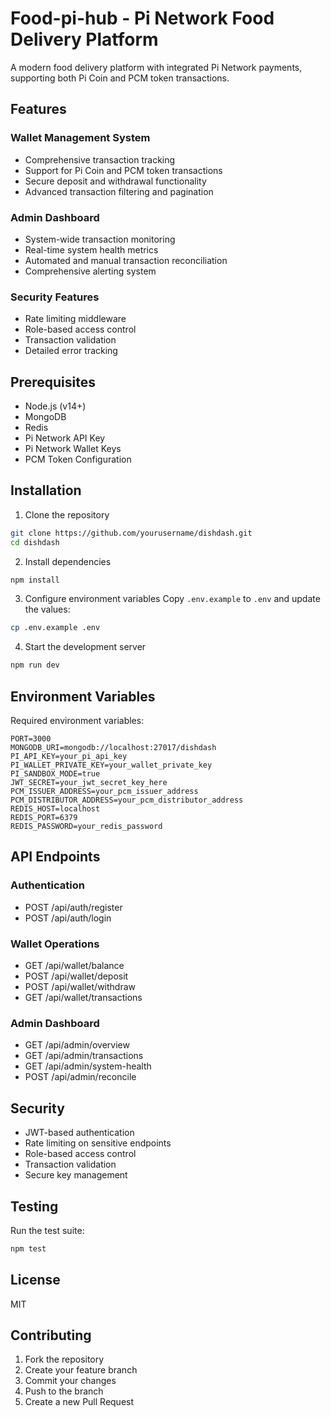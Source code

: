 # Food-pi-hub - Pi Network Food Delivery Platform

A modern food delivery platform with integrated Pi Network payments, supporting both Pi Coin and PCM token transactions.

## Features

### Wallet Management System
- Comprehensive transaction tracking
- Support for Pi Coin and PCM token transactions
- Secure deposit and withdrawal functionality
- Advanced transaction filtering and pagination

### Admin Dashboard
- System-wide transaction monitoring
- Real-time system health metrics
- Automated and manual transaction reconciliation
- Comprehensive alerting system

### Security Features
- Rate limiting middleware
- Role-based access control
- Transaction validation
- Detailed error tracking

## Prerequisites

- Node.js (v14+)
- MongoDB
- Redis
- Pi Network API Key
- Pi Network Wallet Keys
- PCM Token Configuration

## Installation

1. Clone the repository
```bash
git clone https://github.com/yourusername/dishdash.git
cd dishdash
```

2. Install dependencies
```bash
npm install
```

3. Configure environment variables
Copy `.env.example` to `.env` and update the values:
```bash
cp .env.example .env
```

4. Start the development server
```bash
npm run dev
```

## Environment Variables

Required environment variables:
```
PORT=3000
MONGODB_URI=mongodb://localhost:27017/dishdash
PI_API_KEY=your_pi_api_key
PI_WALLET_PRIVATE_KEY=your_wallet_private_key
PI_SANDBOX_MODE=true
JWT_SECRET=your_jwt_secret_key_here
PCM_ISSUER_ADDRESS=your_pcm_issuer_address
PCM_DISTRIBUTOR_ADDRESS=your_pcm_distributor_address
REDIS_HOST=localhost
REDIS_PORT=6379
REDIS_PASSWORD=your_redis_password
```

## API Endpoints

### Authentication
- POST /api/auth/register
- POST /api/auth/login

### Wallet Operations
- GET /api/wallet/balance
- POST /api/wallet/deposit
- POST /api/wallet/withdraw
- GET /api/wallet/transactions

### Admin Dashboard
- GET /api/admin/overview
- GET /api/admin/transactions
- GET /api/admin/system-health
- POST /api/admin/reconcile

## Security

- JWT-based authentication
- Rate limiting on sensitive endpoints
- Role-based access control
- Transaction validation
- Secure key management

## Testing

Run the test suite:
```bash
npm test
```

## License

MIT

## Contributing

1. Fork the repository
2. Create your feature branch
3. Commit your changes
4. Push to the branch
5. Create a new Pull Request
